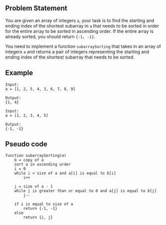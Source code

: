 ## Problem Statement
You are given an array of integers `a`, your task is to find the starting and ending index of the shortest subarray in `a` that needs to be sorted in order for the entire array to be sorted in ascending order. If the entire array is already sorted, you should return `{-1, -1}`.

You need to implement a function `subarraySorting` that takes in an array of integers `a` and returns a pair of integers representing the starting and ending index of the shortest subarray that needs to be sorted.

## Example
``` 
Input:
a = [1, 2, 5, 4, 3, 6, 7, 8, 9]

Output:
{1, 4}

Input:
a = [1, 2, 3, 4, 5]

Output:
{-1, -1}
```

## Pseudo code
```
function subarraySorting(a)
    b = copy of a
    sort a in ascending order
    i = 0
    while i < size of a and a[i] is equal to b[i]
        i++
    
    j = size of a - 1
    while j is greater than or equal to 0 and a[j] is equal to b[j]
        j--

    if i is equal to size of a
        return {-1, -1}
    else
        return {i, j}
```